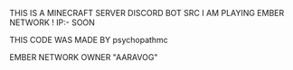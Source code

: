 THIS IS A MINECRAFT SERVER DISCORD BOT SRC
I AM PLAYING EMBER NETWORK !
 IP:- SOON


 THIS CODE WAS MADE BY psychopathmc


EMBER NETWORK OWNER "AARAVOG"
